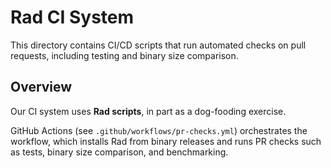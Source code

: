 # Rad CI System

This directory contains CI/CD scripts that run automated checks on pull requests, including testing and
binary size comparison.

## Overview

Our CI system uses **Rad scripts**, in part as a dog-fooding exercise.

GitHub Actions (see `.github/workflows/pr-checks.yml`) orchestrates the workflow,
which installs Rad from binary releases and runs PR checks such as tests,
binary size comparison, and benchmarking.
